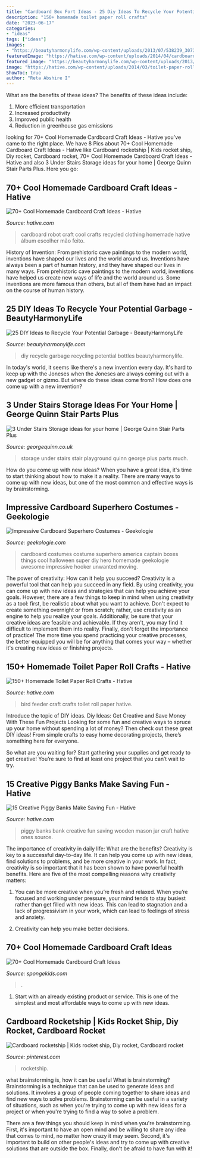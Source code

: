 ```yaml
---
title: "Cardboard Box Fort Ideas - 25 Diy Ideas To Recycle Your Potential Garbage"
description: "150+ homemade toilet paper roll crafts"
date: "2023-06-17"
categories:
- "ideas"
tags: ["ideas"]
images:
- "https://beautyharmonylife.com/wp-content/uploads/2013/07/538239_307348762721116_73864961_n.jpg"
featuredImage: "https://hative.com/wp-content/uploads/2014/04/cardboard-crafts/5-cardboard-robot-clothing.jpg"
featured_image: "https://beautyharmonylife.com/wp-content/uploads/2013/07/538239_307348762721116_73864961_n.jpg"
image: "https://hative.com/wp-content/uploads/2014/03/toilet-paper-roll-crafts/66-bird-feeder-craft.jpg"
ShowToc: true
author: "Reta Abshire I"
---
```



What are the benefits of these ideas?
The benefits of these ideas include: 
1. More efficient transportation 
2. Increased productivity 
3. Improved public health 
4. Reduction in greenhouse gas emissions 

	

		
looking for 70+ Cool Homemade Cardboard Craft Ideas - Hative you've came to the right place. We have 8 Pics about 70+ Cool Homemade Cardboard Craft Ideas - Hative like Cardboard rocketship | Kids rocket ship, Diy rocket, Cardboard rocket, 70+ Cool Homemade Cardboard Craft Ideas - Hative and also 3 Under Stairs Storage ideas for your home | George Quinn Stair Parts Plus. Here you go:
		
    
## 70+ Cool Homemade Cardboard Craft Ideas - Hative

<img loading=lazy src="https://hative.com/wp-content/uploads/2014/04/cardboard-crafts/5-cardboard-robot-clothing.jpg" onerror="this.onerror=null;this.src='https://tse1.mm.bing.net/th?id=OIP.5tsWEVO7oFMdJ-fHssQdjwHaJ4&amp;pid=15.1';" alt="70+ Cool Homemade Cardboard Craft Ideas - Hative">

_Source: hative.com_

>cardboard robot craft cool crafts recycled clothing homemade hative álbum escolher mão feito. 

	

History of Invention: From prehistoric cave paintings to the modern world, inventions have shaped our lives and the world around us.
Inventions have always been a part of human history, and they have shaped our lives in many ways. From prehistoric cave paintings to the modern world, inventions have helped us create new ways of life and the world around us. Some inventions are more famous than others, but all of them have had an impact on the course of human history.

    
## 25 DIY Ideas To Recycle Your Potential Garbage - BeautyHarmonyLife

<img loading=lazy src="https://beautyharmonylife.com/wp-content/uploads/2013/07/538239_307348762721116_73864961_n.jpg" onerror="this.onerror=null;this.src='https://tse4.mm.bing.net/th?id=OIP.5uqLu7hL7TU6VDEft_8MLgHaJ4&amp;pid=15.1';" alt="25 DIY Ideas to Recycle Your Potential Garbage - BeautyHarmonyLife">

_Source: beautyharmonylife.com_

>diy recycle garbage recycling potential bottles beautyharmonylife. 

	

In today's world, it seems like there's a new invention every day.  It's hard to keep up with the Joneses when the Joneses are always coming out with a new gadget or gizmo.  But where do these ideas come from?  How does one come up with a new invention?

    
## 3 Under Stairs Storage Ideas For Your Home | George Quinn Stair Parts Plus

<img loading=lazy src="http://georgequinn.co.uk/wp-content/uploads/2016/04/Under-stairs-storage-playground-solution-George-Quinn-Stair-Parts-Plus-4.jpg" onerror="this.onerror=null;this.src='https://tse3.mm.bing.net/th?id=OIP.ZAKVy5Jg6hgPpD-_LbmIuAHaJ4&amp;pid=15.1';" alt="3 Under Stairs Storage ideas for your home | George Quinn Stair Parts Plus">

_Source: georgequinn.co.uk_

>storage under stairs stair playground quinn george plus parts much. 

	

How do you come up with new ideas?
When you have a great idea, it's time to start thinking about how to make it a reality. There are many ways to come up with new ideas, but one of the most common and effective ways is by brainstorming.

    
## Impressive Cardboard Superhero Costumes - Geekologie

<img loading=lazy src="http://www.geekologie.com/2011/07/20/cardboard-costumes-5.jpg" onerror="this.onerror=null;this.src='https://tse4.mm.bing.net/th?id=OIP.ISen7AEQ1j2TSf9pC0SlRAAAAA&amp;pid=15.1';" alt="Impressive Cardboard Superhero Costumes - Geekologie">

_Source: geekologie.com_

>cardboard costumes costume superhero america captain boxes things cool halloween super diy hero homemade geekologie awesome impressive hooker unwanted moving. 

	

The power of creativity: How can it help you succeed?
Creativity is a powerful tool that can help you succeed in any field. By using creativity, you can come up with new ideas and strategies that can help you achieve your goals. However, there are a few things to keep in mind when using creativity as a tool: first, be realistic about what you want to achieve. Don't expect to create something overnight or from scratch; rather, use creativity as an engine to help you realize your goals. Additionally, be sure that your creative ideas are feasible and achievable. If they aren't, you may find it difficult to implement them into reality. Finally, don't forget the importance of practice! The more time you spend practicing your creative processes, the better equipped you will be for anything that comes your way – whether it's creating new ideas or finishing projects.

    
## 150+ Homemade Toilet Paper Roll Crafts - Hative

<img loading=lazy src="https://hative.com/wp-content/uploads/2014/03/toilet-paper-roll-crafts/66-bird-feeder-craft.jpg" onerror="this.onerror=null;this.src='https://tse4.mm.bing.net/th?id=OIP.dx2pqdGfTdUlYlv6eYLy6QHaJY&amp;pid=15.1';" alt="150+ Homemade Toilet Paper Roll Crafts - Hative">

_Source: hative.com_

>bird feeder craft crafts toilet roll paper hative. 

	

Introduce the topic of DIY ideas.
Diy Ideas: Get Creative and Save Money With These Fun Projects
Looking for some fun and creative ways to spruce up your home without spending a lot of money? Then check out these great DIY ideas! From simple crafts to easy home decorating projects, there’s something here for everyone.

So what are you waiting for? Start gathering your supplies and get ready to get creative! You’re sure to find at least one project that you can’t wait to try.

    
## 15 Creative Piggy Banks Make Saving Fun - Hative

<img loading=lazy src="https://hative.com/wp-content/uploads/2014/11/creative-piggy-banks/7-creative-piggy-banks.jpg" onerror="this.onerror=null;this.src='https://tse1.mm.bing.net/th?id=OIP.EV6XLw_KY_gensrBalLh-wHaKX&amp;pid=15.1';" alt="15 Creative Piggy Banks Make Saving Fun - Hative">

_Source: hative.com_

>piggy banks bank creative fun saving wooden mason jar craft hative ones source. 

	

The importance of creativity in daily life: What are the benefits?
Creativity is key to a successful day-to-day life. It can help you come up with new ideas, find solutions to problems, and be more creative in your work. In fact, creativity is so important that it has been shown to have powerful health benefits. Here are five of the most compelling reasons why creativity matters: 
1. You can be more creative when you’re fresh and relaxed. When you’re focused and working under pressure, your mind tends to stay busiest rather than get filled with new ideas. This can lead to stagnation and a lack of progressivism in your work, which can lead to feelings of stress and anxiety. 

2. Creativity can help you make better decisions.

    
## 70+ Cool Homemade Cardboard Craft Ideas

<img loading=lazy src="https://spongekids.com/wp-content/uploads/2014/04/cardboard-crafts/3-diy-cardboard-guitar.jpg" onerror="this.onerror=null;this.src='https://tse3.mm.bing.net/th?id=OIP.4GTcjW7jxPBf6ek8VoEF3wHaJ1&amp;pid=15.1';" alt="70+ Cool Homemade Cardboard Craft Ideas">

_Source: spongekids.com_

>. 

	

1. Start with an already existing product or service. This is one of the simplest and most affordable ways to come up with new ideas.

    
## Cardboard Rocketship | Kids Rocket Ship, Diy Rocket, Cardboard Rocket

<img loading=lazy src="https://i.pinimg.com/736x/1b/64/ab/1b64abc721e62afae51d38eb66c24c35.jpg" onerror="this.onerror=null;this.src='https://tse2.mm.bing.net/th?id=OIP.P2fdzot7dQle6PPK1yDJ0QHaLH&amp;pid=15.1';" alt="Cardboard rocketship | Kids rocket ship, Diy rocket, Cardboard rocket">

_Source: pinterest.com_

>rocketship. 

	

what brainstorming is, how it can be useful
What is brainstorming?
Brainstorming is a technique that can be used to generate ideas and solutions. It involves a group of people coming together to share ideas and find new ways to solve problems. Brainstorming can be useful in a variety of situations, such as when you're trying to come up with new ideas for a project or when you're trying to find a way to solve a problem.

There are a few things you should keep in mind when you're brainstorming. First, it's important to have an open mind and be willing to share any idea that comes to mind, no matter how crazy it may seem. Second, it's important to build on other people's ideas and try to come up with creative solutions that are outside the box. Finally, don't be afraid to have fun with it!

